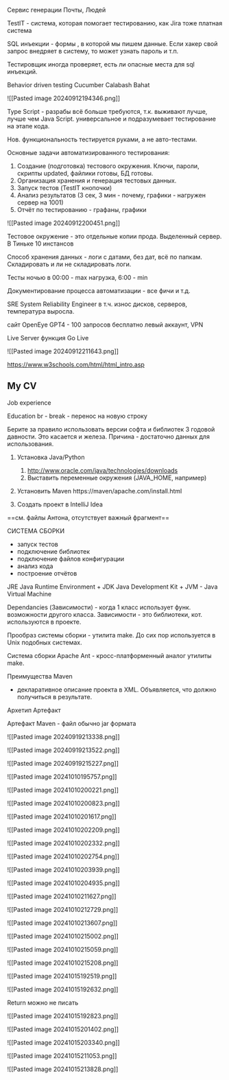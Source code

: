 Сервис генерации 
Почты, 
Людей

TestIT - система, которая помогает тестированию, как Jira
тоже платная система

SQL инъекции - 
формы , в которой мы пишем данные. Если хакер свой запрос внедряет в систему, то может узнать пароль и т.п. 

Тестировщик иногда проверяет, есть ли опасные места для sql инъекций. 

Behavior driven testing
Cucumber
Calabash
Bahat

![[Pasted image 20240912194346.png]]


Type Script - разрабы всё больше требуются, т.к. выживают лучше, лучше чем Java Script.
универсальное и подразумевает тестирование на этапе кода.

Нов. функциональность тестируется руками, а не авто-тестами.

Основные задачи автоматизированного тестирования:
1. Создание (подготовка) тестового окружения.
Ключи, пароли, скрипты updated, файлики готовы, БД готовы.
2. Организация хранения и генерация тестовых данных.
3. Запуск тестов (TestIT кнопочки)
4. Анализ результатов (3 сек, 3 мин - почему, графики - нагружен сервер на 1001)
5. Отчёт по тестированию - графаны, графики

![[Pasted image 20240912200451.png]]


Тестовое окружение - это отдельные копии прода. Выделенный сервер. 
В Тиньке 10 инстансов

Способ хранения данных - логи с датами, без дат, всё по папкам.
Складировать и ли не складировать логи.

Тесты ночью в 00:00 - max нагрузка, 6:00 - min

Документирование процесса автоматизации - все фичи и т.д.


SRE System Reliability Engineer в т.ч. износ дисков, серверов, температура выросла.

сайт OpenEye
GPT4 - 100 запросов бесплатно
левый аккаунт, VPN

Live Server 
функция Go Live

![[Pasted image 20240912211643.png]]


https://www.w3schools.com/html/html_intro.asp

  

<h2>My CV </h2>
<p> Job experience </p>
<p2> Education </p2>
br - break - перенос на новую строку

Берите за правило использовать версии софта и библиотек 3 годовой давности. Это касается и железа.
Причина - достаточно данных для использования. 

1. Установка Java/Python
    1. http://www.oracle.com/java/technologies/downloads
    2. Выставить переменные окружения (JAVA_HOME, например)

2. Установить Maven
https://maven/apache.com/install.html

3. Создать проект в IntelliJ Idea


==см. файлы Антона, отсутствует важный фрагмент==

СИСТЕМА СБОРКИ 

- запуск тестов
- подключение библиотек
- подключение файлов конфигурации
- анализ кода
- построение отчётов

JRE Java Runtime Environment + JDK Java Development Kit + JVM - Java Virtual Machine

Dependancies (Зависимости) - когда 1 класс использует функ. возможности другого класса. Зависимости - это библиотеки, кот. используются в проекте.

Прообраз системы сборки - утилита make. До сих пор используется в Unix подобных системах. 

Система сборки Apache Ant - кросс-платформенный аналог утилиты make.


Преимущества Maven
- декларативное описание проекта в XML. Объявляется, что должно получиться в результате. 


Архетип 
Артефакт

Артефакт Maven - файл обычно jar формата

![[Pasted image 20240919213338.png]]


![[Pasted image 20240919213522.png]]

![[Pasted image 20240919215227.png]]


![[Pasted image 20241010195757.png]]

![[Pasted image 20241010200221.png]]


![[Pasted image 20241010200823.png]]

![[Pasted image 20241010201617.png]]

![[Pasted image 20241010202209.png]]

![[Pasted image 20241010202332.png]]

![[Pasted image 20241010202754.png]]

![[Pasted image 20241010203939.png]]

![[Pasted image 20241010204935.png]]

![[Pasted image 20241010211627.png]]

![[Pasted image 20241010212729.png]]

![[Pasted image 20241010213607.png]]

![[Pasted image 20241010215002.png]]

![[Pasted image 20241010215059.png]]


![[Pasted image 20241010215208.png]]

![[Pasted image 20241015192519.png]]



![[Pasted image 20241015192632.png]]


Return можно не писать

![[Pasted image 20241015192823.png]]



![[Pasted image 20241015201402.png]]


![[Pasted image 20241015203340.png]]


![[Pasted image 20241015211053.png]]


![[Pasted image 20241015213828.png]]


